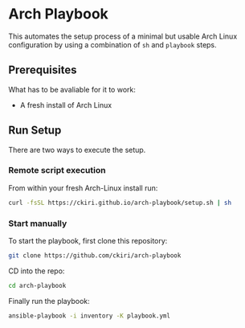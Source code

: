 # Arch Playbook

This automates the setup process of a minimal but usable
Arch Linux configuration by using a combination of `sh` and `playbook` steps.

## Prerequisites

What has to be avaliable for it to work:
- A fresh install of Arch Linux

## Run Setup

There are two ways to execute the setup.

### Remote script execution

From within your fresh Arch-Linux install run:
```bash
curl -fsSL https://ckiri.github.io/arch-playbook/setup.sh | sh
```

### Start manually

To start the playbook, first clone this repository:
```bash
git clone https://github.com/ckiri/arch-playbook
```

CD into the repo:
```bash
cd arch-playbook
```

Finally run the playbook:
```bash
ansible-playbook -i inventory -K playbook.yml
```
